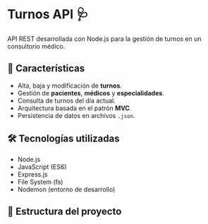 # Turnos API 🩺

API REST desarrollada con Node.js para la gestión de turnos en un consultorio médico.

## 🚀 Características

- Alta, baja y modificación de **turnos**.
- Gestión de **pacientes**, **médicos** y **especialidades**.
- Consulta de turnos del día actual.
- Arquitectura basada en el patrón **MVC**.
- Persistencia de datos en archivos `.json`.

## 🛠️ Tecnologías utilizadas

- Node.js
- JavaScript (ES6)
- Express.js
- File System (fs)
- Nodemon (entorno de desarrollo)

## 📁 Estructura del proyecto

